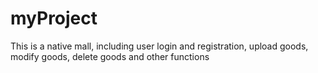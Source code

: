 # myProject
This is a native mall, including user login and registration, upload goods, modify goods, delete goods and other functions
